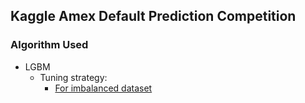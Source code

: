 ## Kaggle Amex Default Prediction Competition
### Algorithm Used
* LGBM
  * Tuning strategy: 
    * [For imbalanced dataset](https://github.com/microsoft/LightGBM/issues/695#issuecomment-315591634)